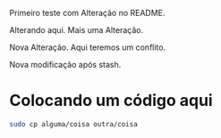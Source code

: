Primeiro teste com Alteração no README.

Alterando aqui. 
Mais uma Alteração. 

Nova Alteração.
Aqui teremos um conflito. 

Nova modificação após stash. 

# Colocando um código aqui

```bash
sudo cp alguma/coisa outra/coisa

```
